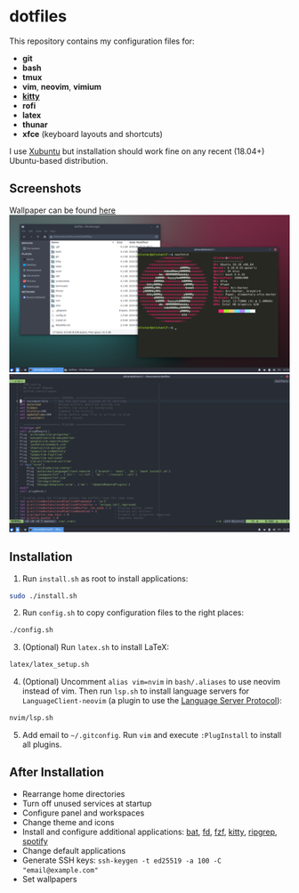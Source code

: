 # dotfiles

This repository contains my configuration files for:
- **git**
- **bash**
- **tmux**
- **vim**, **neovim**, **vimium**
- [**kitty**](https://github.com/kovidgoyal/kitty)
- **rofi**
- **latex**
- **thunar**
- **xfce** (keyboard layouts and shortcuts)

I use [Xubuntu](https://xubuntu.org/) but installation should work fine on any recent (18.04+) Ubuntu-based distribution.


## Screenshots
Wallpaper can be found [here](./screenshots/wallpaper.png)
![Kitty and Thunar](./screenshots/shell.png)
![Vim](./screenshots/vim.png)


## Installation
1. Run `install.sh` as root to install applications:
```sh
sudo ./install.sh
```
2. Run `config.sh` to copy configuration files to the right places:
```sh
./config.sh
```
3. (Optional) Run `latex.sh` to install LaTeX:
```sh
latex/latex_setup.sh
```
4. (Optional) Uncomment `alias vim=nvim` in `bash/.aliases` to use neovim instead of vim. Then run `lsp.sh` to install language servers for `LanguageClient-neovim` (a plugin to use the [Language Server Protocol](https://langserver.org)):
```sh
nvim/lsp.sh
```
5. Add email to `~/.gitconfig`. Run `vim` and execute `:PlugInstall` to install all plugins.


## After Installation
- Rearrange home directories
- Turn off unused services at startup
- Configure panel and workspaces
- Change theme and icons
- Install and configure additional applications: [bat](https://github.com/sharkdp/bat), [fd](https://github.com/sharkdp/fd), [fzf](https://github.com/junegunn/fzf), [kitty](https://github.com/kovidgoyal/kitty), [ripgrep](https://github.com/BurntSushi/ripgrep), [spotify](https://www.spotify.com/uk/download/linux/)
- Change default applications
- Generate SSH keys: `ssh-keygen -t ed25519 -a 100 -C "email@example.com"`
- Set wallpapers
